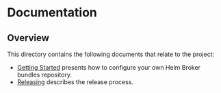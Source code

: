 # Documentation

## Overview

This directory contains the following documents that relate to the project:

* [Getting Started](get-started.md) presents how to configure your own Helm Broker bundles repository.
* [Releasing](releasing.md) describes the release process.
